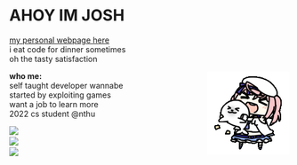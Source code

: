 # AHOY IM JOSH
[my personal webpage here](https://neko.chibimello.com)  
i eat code for dinner sometimes  
oh the tasty satisfaction

<img align="right" alt="GIF" src="https://github.com/joshimello/joshimello/blob/main/uwu.gif?raw=true"/>

**who me:**  
self taught developer wannabe  
started by exploiting games    
want a job to learn more  
2022 cs student @nthu  

![](https://github-readme-stats.vercel.app/api/top-langs/?username=joshimello&layout=compact&theme=dark&hide_border=true)  
![](https://github-readme-stats.vercel.app/api?username=joshimello&show_icons=true&hide_border=true&theme=dark)  
![](https://visitor-badge.glitch.me/badge?page_id=joshimello.joshimello)
